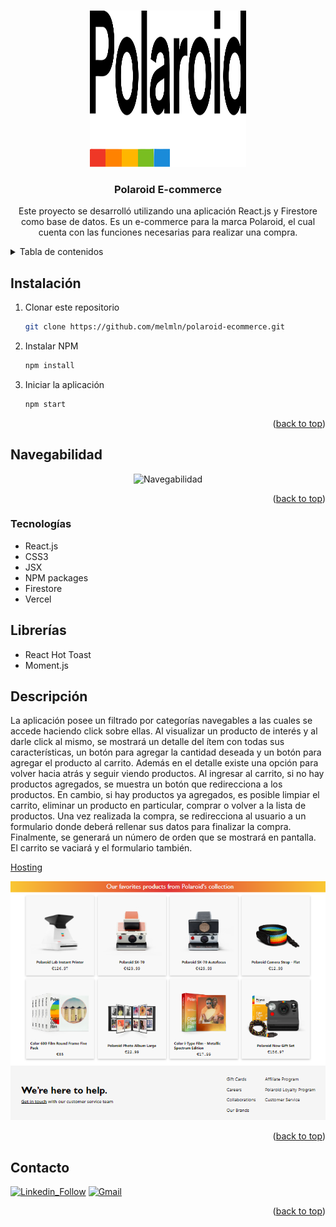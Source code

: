 <a name="readme-top"></a>

<br />
<div align="center">
  <a href="https://github.com/github_username/repo_name">
    <img src="./src/logo.svg" alt="logo" width= '250px' height='250px'>
  </a>

<h3 align="center">Polaroid E-commerce</h3>

  <p align="center">
    Este proyecto se desarrolló utilizando una aplicación React.js y Firestore como base de datos. Es un e-commerce para la marca Polaroid, el cual cuenta con las funciones necesarias para realizar una compra. 
  </p>
</div>

<!-- TABLE OF CONTENTS -->

<details>
  <summary>Tabla de contenidos</summary>
  <ol>
    <li><a href="#instalación">Instalación</a></li>
    <li><a href="#navegabilidad">Navegabilidad</a></li>
    <li><a href="#tecnologías">Tecnologías</a></li>
    <li><a href="#librerías">Librerías</a></li>
    <li><a href="#descripción">Descripción</a><li>
    <li><a href="#contacto">Contacto</a></li>
  </ol>
</details>



## Instalación

1. Clonar este repositorio
   ```sh
   git clone https://github.com/melmln/polaroid-ecommerce.git
   ```
2. Instalar NPM
   ```sh
   npm install
   ```
3. Iniciar la aplicación
   ```sh
   npm start
   ```


<p align="right">(<a href="#readme-top">back to top</a>)</p>



## Navegabilidad

<div align="center">
  <img src="./Navegabilidad.gif" alt="Navegabilidad">
 </div>

<p align="right">(<a href="#readme-top">back to top</a>)</p>


### Tecnologías

<ul>
    <li>React.js</li>
    <li>CSS3</li>
    <li>JSX</li>
    <li>NPM packages</li>
    <li>Firestore</li>
    <li>Vercel</li>
</ul>



## Librerías

<ul>
    <li>React Hot Toast</li>
    <li>Moment.js</li>
</ul>


## Descripción

La aplicación posee un filtrado por categorías navegables a las cuales se accede haciendo click sobre ellas. Al visualizar un producto de interés y al darle click al mismo, se mostrará un detalle del ítem con todas sus características, un botón para agregar la cantidad deseada y un botón para agregar el producto al carrito. Además en el detalle existe una opción para volver hacia atrás y seguir viendo productos.
Al ingresar al carrito, si no hay productos agregados, se muestra un botón que redirecciona a los productos. En cambio, si hay productos ya agregados, es posible limpiar el carrito, eliminar un producto en particular, comprar o volver a la lista de productos. Una vez realizada la compra, se redirecciona al usuario a un formulario donde deberá rellenar sus datos para finalizar la compra. Finalmente, se generará un número de orden que se mostrará en pantalla. El carrito se vaciará y el formulario también.

  <a href= 'https://polaroid-ecommerce.vercel.app/' target='_blank'>Hosting</a>

<div align="center">
  <img src='/screenshot.png' alt='screenshot'></img>
 </div>


<p align="right">(<a href="#readme-top">back to top</a>)</p>


## Contacto
[![Linkedin_Follow](https://img.shields.io/badge/LinkedIn-0077B5?style=for-the-badge&logo=linkedin&logoColor=white)](https://www.linkedin.com/in/melany-molina-verd%C3%BAn-126259240/)
[![Gmail](https://img.shields.io/badge/Gmail-D14836?style=for-the-badge&logo=gmail&logoColor=white)](mailto:melanymolinaverdun@gmail.com)


<p align="right">(<a href="#readme-top">back to top</a>)</p>


[React.js]: https://img.shields.io/badge/React-20232A?style=for-the-badge&logo=react&logoColor=61DAFB
[React-url]: https://reactjs.org/
[Gmail]: https://img.shields.io/badge/Gmail-D14836?style=for-the-badge&logo=gmail&logoColor=white
